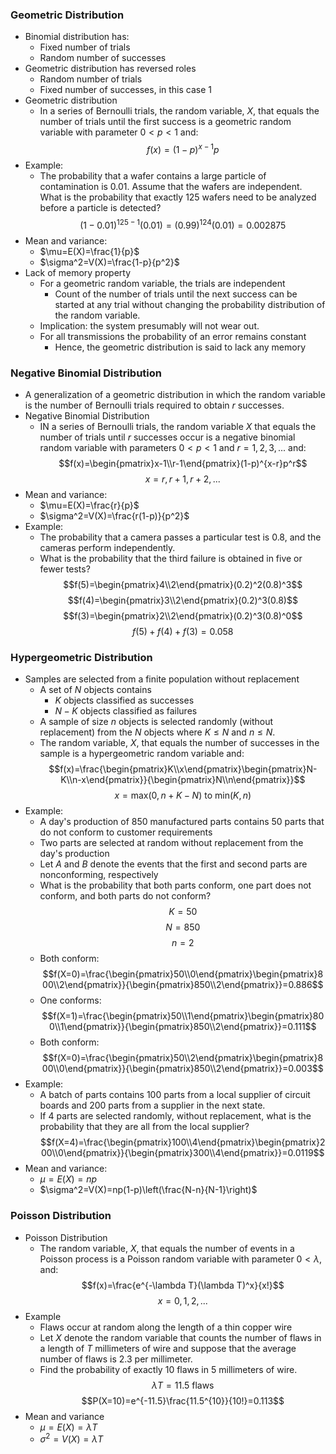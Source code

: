 ### Geometric Distribution
- Binomial distribution has:
	- Fixed number of trials
	- Random number of successes
- Geometric distribution has reversed roles
	- Random number of trials
	- Fixed number of successes, in this case 1
- Geometric distribution
	- In a series of Bernoulli trials, the random variable, $X$, that equals the number of trials until the first success is a geometric random variable with parameter $0<p<1$ and: $$f(x)=(1-p)^{x-1}p$$
- Example:
	- The probability that a wafer contains a large particle of contamination is 0.01. Assume that the wafers are independent. What is the probability that exactly 125 wafers need to be analyzed before a particle is detected?  $$(1-0.01)^{125-1}(0.01)=(0.99)^{124}(0.01)=0.002875$$
- Mean and variance:
	- $\mu=E(X)=\frac{1}{p}$
	- $\sigma^2=V(X)=\frac{1-p}{p^2}$
- Lack of memory property
	- For a geometric random variable, the trials are independent
		- Count of the number of trials until the next success can be started at any trial without changing the probability distribution of the random variable.
	- Implication: the system presumably will not wear out.
	- For all transmissions the probability of an error remains constant
		- Hence, the geometric distribution is said to lack any memory

### Negative Binomial Distribution
- A generalization of a geometric distribution in which the random variable is the number of Bernoulli trials required to obtain $r$ successes.
- Negative Binomial Distribution
	- IN a series of Bernoulli trials, the random variable $X$ that equals the number of trials until $r$ successes occur is a negative binomial random variable with parameters $0<p<1$ and $r=1,2,3,...$ and: $$f(x)=\begin{pmatrix}x-1\\r-1\end{pmatrix}(1-p)^{x-r}p^r$$ $$x=r,r+1,r+2,...$$
- Mean and variance:
	- $\mu=E(X)=\frac{r}{p}$
	- $\sigma^2=V(X)=\frac{r(1-p)}{p^2}$
- Example:
	- The probability that a camera passes a particular test is 0.8, and the cameras perform independently.
	- What is the probability that the third failure is obtained in five or fewer tests? $$f(5)=\begin{pmatrix}4\\2\end{pmatrix}(0.2)^2(0.8)^3$$ $$f(4)=\begin{pmatrix}3\\2\end{pmatrix}(0.2)^3(0.8)$$ $$f(3)=\begin{pmatrix}2\\2\end{pmatrix}(0.2)^3(0.8)^0$$ $$f(5)+f(4)+f(3)=0.058$$

### Hypergeometric Distribution
- Samples are selected from a finite population without replacement
	- A set of $N$ objects contains
		- $K$ objects classified as successes
		- $N-K$ objects classified as failures
	- A sample of size $n$ objects is selected randomly (without replacement) from the $N$ objects where $K\le N$ and $n\le N$.
	- The random variable, $X$, that equals the number of successes in the sample is a hypergeometric random variable and: $$f(x)=\frac{\begin{pmatrix}K\\x\end{pmatrix}\begin{pmatrix}N-K\\n-x\end{pmatrix}}{\begin{pmatrix}N\\n\end{pmatrix}}$$ $$x=\text{max}(0,n+K-N)\text{ to min}(K,n)$$
- Example:
	- A day's production of 850 manufactured parts contains 50 parts that do not conform to customer requirements
	- Two parts are selected at random without replacement from the day's production
	- Let $A$ and $B$ denote the events that the first and second parts are nonconforming, respectively
	- What is the probability that both parts conform, one part does not conform, and both parts do not conform?$$K=50$$ $$N=850$$ $$n=2$$ 
	- Both conform:  $$f(X=0)=\frac{\begin{pmatrix}50\\0\end{pmatrix}\begin{pmatrix}800\\2\end{pmatrix}}{\begin{pmatrix}850\\2\end{pmatrix}}=0.886$$
	- One conforms:  $$f(X=1)=\frac{\begin{pmatrix}50\\1\end{pmatrix}\begin{pmatrix}800\\1\end{pmatrix}}{\begin{pmatrix}850\\2\end{pmatrix}}=0.111$$
	- Both conform:  $$f(X=0)=\frac{\begin{pmatrix}50\\2\end{pmatrix}\begin{pmatrix}800\\0\end{pmatrix}}{\begin{pmatrix}850\\2\end{pmatrix}}=0.003$$
- Example:
	- A batch of parts contains 100 parts from a local supplier of circuit boards and 200 parts from a supplier in the next state.
	- If 4 parts are selected randomly, without replacement, what is the probability that they are all from the local supplier? $$f(X=4)=\frac{\begin{pmatrix}100\\4\end{pmatrix}\begin{pmatrix}200\\0\end{pmatrix}}{\begin{pmatrix}300\\4\end{pmatrix}}=0.0119$$
- Mean and variance:
	- $\mu=E(X)=np$
	- $\sigma^2=V(X)=np(1-p)\left(\frac{N-n}{N-1}\right)$

### Poisson Distribution
- Poisson Distribution
	- The random variable, $X$, that equals the number of events in a Poisson process is a Poisson random variable with parameter $0<\lambda$, and: $$f(x)=\frac{e^{-\lambda T}(\lambda T)^x}{x!}$$ $$x=0,1,2,...$$
- Example
	- Flaws occur at random along the length of a thin copper wire
	- Let $X$ denote the random variable that counts the number of flaws in a length of $T$ millimeters of wire and suppose that the average number of flaws is $2.3$ per millimeter. 
	- Find the probability of exactly $10$ flaws in $5$ millimeters of wire. $$\lambda T=11.5\text{ flaws}$$ $$P(X=10)=e^{-11.5}\frac{11.5^{10}}{10!}=0.113$$
- Mean and variance
	- $\mu=E(X)=\lambda T$
	- $\sigma^2=V(X)=\lambda T$